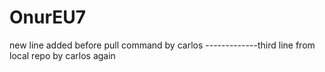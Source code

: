 # OnurEU7
new line added before pull command by carlos
-------------third line from local repo by carlos again
